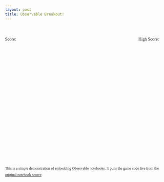 ```yaml
---
layout: post
title: Observable Breakout!
---
```

<meta charset="utf-8">
<meta name="viewport" content="width=device-width, initial-scale=1, maximum-scale=1">
<link href="https://fonts.googleapis.com/css?family=Press+Start+2P" rel="stylesheet">
<link rel="stylesheet" type="text/css" href="https://cdn.jsdelivr.net/npm/@observablehq/inspector@3/dist/inspector.css">
  <style>
       .outer {
        margin: 0;
        font-family: 'Press Start 2P', cursive;
        line-height: 1.8;
        align-items: center;
        top: 0; left: 0; right: 0; bottom: 0;
      }
      .wrapper {
        text-align: center;
        margin:  auto;
      }
      #game {
        min-height: 350px;
        margin: 10px auto 40px;
      }
      .left {
        float: left;
      }
      .right {
        float: right;
      }
      .score {
        overflow: hidden;
        margin: 15px auto 0;
        font-size: 14px;
        max-width: 700px;
      }
      #newgame input {
        color: #fff;
        background: #000;
        cursor: pointer;
        border: 2px solid #fff;
        border-radius: 10px;
        padding: 10px 15px;
        font: 15px 'Press Start 2P', cursive;
        outline: none;
      }
      .explanation {
        margin: 40px auto;
        font-size: 12px;
        text-align: left;
        max-width: 550px;
      }
    </style>
<br>
<div class="outer">
<div class="wrapper">
 <div class="score">
 <div class="left">Score: <span id="score"></span></div>
 <div class="right">High Score: <span id="highscore"></span></div>
</div>
<div id="game"></div>
<div id="newgame"></div>
<div class="explanation">
 This is a simple demonstration of <a href="https://beta.observablehq.com/@jashkenas/downloading-and-embedding-notebooks">embedding
 Observable notebooks</a>. It pulls the game code live from the <a href="https://beta.observablehq.com/@jashkenas/breakout">original
 notebook source</a>.
 </div>
</div>
</div>
 <script type="module">
      import {Runtime} from "https://unpkg.com/@observablehq/runtime@4/dist/runtime.js";
      import notebook from "https://api.observablehq.com/@jashkenas/breakout.js?v=3";
      const renders = {
        "viewof c": "#game",
        "score": "#score",
        "highscore": "#highscore",
        "viewof newgame": "#newgame"
      };
      function render(_node, value) {
        if (!(value instanceof Element)) {
          const el = document.createElement("span");
          el.innerHTML = value;
          value = el;
        }
        if (_node.firstChild !== value) {
          if (_node.firstChild) {
            while (_node.lastChild !== _node.firstChild) _node.removeChild(_node.lastChild);
            _node.replaceChild(value, _node.firstChild);
          } else {
            _node.appendChild(value);
          }
        }
      }
      const runtime = new Runtime();
      const main = runtime.module(notebook, name => {
        const selector = renders[name];
        if (selector) {
          return {fulfilled: (value) => render(document.querySelector(selector), value)}
        } else {
          return true;
        }
      });
</script>
